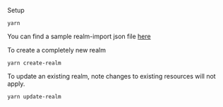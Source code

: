 Setup

`yarn`

You can find a sample realm-import json file [here](./config/realm-import.json)

To create a completely new realm

`yarn create-realm`

To update an existing realm, note changes to existing resources will not apply.

`yarn update-realm`